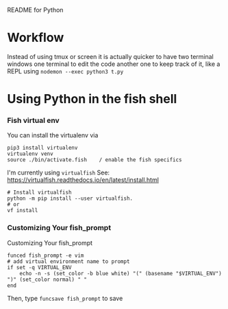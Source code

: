 README for Python

# Workflow
Instead of using tmux or screen it is actually quicker to have two terminal windows
one terminal to edit the code
another one to keep track of it, like a REPL using `nodemon --exec python3 t.py`

# Using Python in the fish shell
### Fish virtual env
You can install the virtualenv via
```
pip3 install virtualenv
virtualenv venv
source ./bin/activate.fish    / enable the fish specifics
```

I'm currently using `virtualfish`
See: https://virtualfish.readthedocs.io/en/latest/install.html

```
# Install virtualfish
python -m pip install --user virtualfish.
# or 
vf install
```

### Customizing Your fish_prompt
Customizing Your fish_prompt
```
funced fish_prompt -e vim
# add virtual environment name to prompt
if set -q VIRTUAL_ENV
    echo -n -s (set_color -b blue white) "(" (basename "$VIRTUAL_ENV") ")" (set_color normal) " "
end

```

Then, type `funcsave fish_prompt` to save

